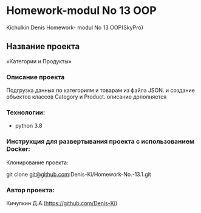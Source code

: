 # Homework-modul No 13 OOP
Kichulkin Denis Homework- modul No 13 OOP(SkyPro)

## Название проекта
«Категории и Продукты»

### Описание проекта 
 Подгрузка данных по категориям и товарам из файла JSON. 
  и создание объектов классов Category и Product.
  описание дополняется

### Технологии: 
- python 3.8

### Инструкция для развертывания проекта с использованием Docker:

Клонирование проекта:

git clone git@github.com:Denis-Ki/Homework-No.-13.1.git

### Автор проекта:
Кичулкин Д.А.(https://github.com/Denis-Ki)
